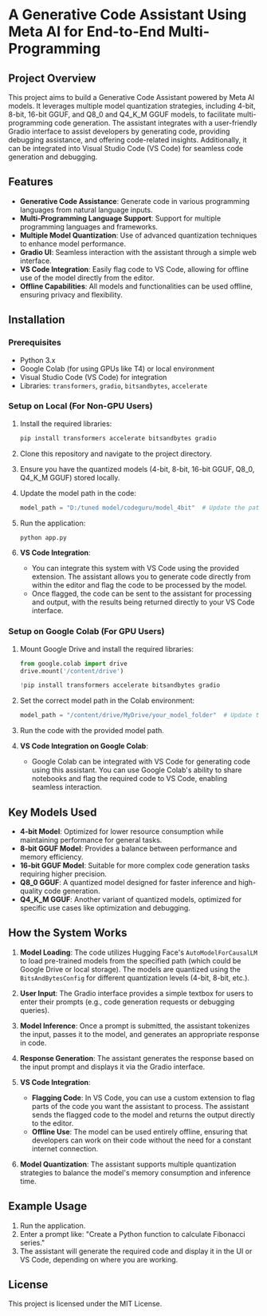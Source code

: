 
# A Generative Code Assistant Using Meta AI for End-to-End Multi-Programming

## Project Overview
This project aims to build a Generative Code Assistant powered by Meta AI models. It leverages multiple model quantization strategies, including 4-bit, 8-bit, 16-bit GGUF, and Q8_0 and Q4_K_M GGUF models, to facilitate multi-programming code generation. The assistant integrates with a user-friendly Gradio interface to assist developers by generating code, providing debugging assistance, and offering code-related insights. Additionally, it can be integrated into Visual Studio Code (VS Code) for seamless code generation and debugging.

## Features
- **Generative Code Assistance**: Generate code in various programming languages from natural language inputs.
- **Multi-Programming Language Support**: Support for multiple programming languages and frameworks.
- **Multiple Model Quantization**: Use of advanced quantization techniques to enhance model performance.
- **Gradio UI**: Seamless interaction with the assistant through a simple web interface.
- **VS Code Integration**: Easily flag code to VS Code, allowing for offline use of the model directly from the editor.
- **Offline Capabilities**: All models and functionalities can be used offline, ensuring privacy and flexibility.

## Installation

### Prerequisites
- Python 3.x
- Google Colab (for using GPUs like T4) or local environment
- Visual Studio Code (VS Code) for integration
- Libraries: `transformers`, `gradio`, `bitsandbytes`, `accelerate`

### Setup on Local (For Non-GPU Users)
1. Install the required libraries:
   ```bash
   pip install transformers accelerate bitsandbytes gradio
   ```

2. Clone this repository and navigate to the project directory.

3. Ensure you have the quantized models (4-bit, 8-bit, 16-bit GGUF, Q8_0, Q4_K_M GGUF) stored locally.

4. Update the model path in the code:
   ```python
   model_path = "D:/tuned model/codeguru/model_4bit"  # Update the path to your model
   ```

5. Run the application:
   ```bash
   python app.py
   ```

6. **VS Code Integration**:
   - You can integrate this system with VS Code using the provided extension. The assistant allows you to generate code directly from within the editor and flag the code to be processed by the model.
   - Once flagged, the code can be sent to the assistant for processing and output, with the results being returned directly to your VS Code interface.

### Setup on Google Colab (For GPU Users)
1. Mount Google Drive and install the required libraries:
   ```python
   from google.colab import drive
   drive.mount('/content/drive')

   !pip install transformers accelerate bitsandbytes gradio
   ```

2. Set the correct model path in the Colab environment:
   ```python
   model_path = "/content/drive/MyDrive/your_model_folder"  # Update this path
   ```

3. Run the code with the provided model path.

4. **VS Code Integration on Google Colab**:
   - Google Colab can be integrated with VS Code for generating code using this assistant. You can use Google Colab's ability to share notebooks and flag the required code to VS Code, enabling seamless interaction.

## Key Models Used
- **4-bit Model**: Optimized for lower resource consumption while maintaining performance for general tasks.
- **8-bit GGUF Model**: Provides a balance between performance and memory efficiency.
- **16-bit GGUF Model**: Suitable for more complex code generation tasks requiring higher precision.
- **Q8_0 GGUF**: A quantized model designed for faster inference and high-quality code generation.
- **Q4_K_M GGUF**: Another variant of quantized models, optimized for specific use cases like optimization and debugging.

## How the System Works
1. **Model Loading**: The code utilizes Hugging Face's `AutoModelForCausalLM` to load pre-trained models from the specified path (which could be Google Drive or local storage). The models are quantized using the `BitsAndBytesConfig` for different quantization levels (4-bit, 8-bit, etc.).
  
2. **User Input**: The Gradio interface provides a simple textbox for users to enter their prompts (e.g., code generation requests or debugging queries).

3. **Model Inference**: Once a prompt is submitted, the assistant tokenizes the input, passes it to the model, and generates an appropriate response in code.

4. **Response Generation**: The assistant generates the response based on the input prompt and displays it via the Gradio interface.

5. **VS Code Integration**: 
   - **Flagging Code**: In VS Code, you can use a custom extension to flag parts of the code you want the assistant to process. The assistant sends the flagged code to the model and returns the output directly to the editor.
   - **Offline Use**: The model can be used entirely offline, ensuring that developers can work on their code without the need for a constant internet connection.

6. **Model Quantization**: The assistant supports multiple quantization strategies to balance the model's memory consumption and inference time.

## Example Usage
1. Run the application.
2. Enter a prompt like: "Create a Python function to calculate Fibonacci series."
3. The assistant will generate the required code and display it in the UI or VS Code, depending on where you are working.


## License
This project is licensed under the MIT License.
